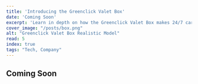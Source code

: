 ```yaml
---
title: 'Introducing the Greenclick Valet Box'
date: 'Coming Soon'
excerpt: 'Learn in depth on how the Greenclick Valet Box makes 24/7 car rentals at hotels possible.'
cover_image: "/posts/box.png"
alt: "Greenclick Valet Box Realistic Model"
read: 5
index: true
tags: "Tech, Company"
---
```


## Coming Soon


